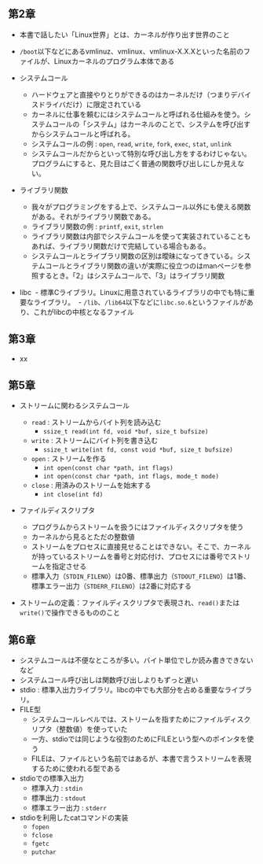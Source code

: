 ## 第2章

- 本書で話したい「Linux世界」とは、カーネルが作り出す世界のこと
- `/boot`以下などにあるvmlinuz、vmlinux、vmlinux-X.X.Xといった名前のファイルが、Linuxカーネルのプログラム本体である

- システムコール
  - ハードウェアと直接やりとりができるのはカーネルだけ（つまりデバイスドライバだけ）に限定されている
  - カーネルに仕事を頼むにはシステムコールと呼ばれる仕組みを使う。システムコールの「システム」はカーネルのことで、システムを呼び出すからシステムコールと呼ばれる。
  - システムコールの例 : `open`, `read`, `write`, `fork`, `exec`, `stat`, `unlink`
  - システムコールだからといって特別な呼び出し方をするわけじゃない。プログラムにすると、見た目はごく普通の関数呼び出しにしか見えない。

- ライブラリ関数
  - 我々がプログラミングをする上で、システムコール以外にも使える関数がある。それがライブラリ関数である。
  - ライブラリ関数の例 : `printf`, `exit`, `strlen`
  - ライブラリ関数は内部でシステムコールを使って実装されていることもあれば、ライブラリ関数だけで完結している場合もある。
  - システムコールとライブラリ関数の区別は曖昧になってきている。システムコールとライブラリ関数の違いが実際に役立つのはmanページを参照するとき。「2」はシステムコールで、「3」はライブラリ関数

- libc
  - 標準Cライブラリ。Linuxに用意されているライブラリの中でも特に重要なライブラリ。
  - `/lib`、`/lib64`以下などに`libc.so.6`というファイルがあり、これがlibcの中核となるファイル
  
## 第3章

- xx

## 第5章

- ストリームに関わるシステムコール
  - `read` : ストリームからバイト列を読み込む
    - `ssize_t read(int fd, void *buf, size_t bufsize)`
  - `write` : ストリームにバイト列を書き込む
    - `ssize_t write(int fd, const void *buf, size_t bufsize)`
  - `open` : ストリームを作る
    - `int open(const char *path, int flags)`
    - `int open(const char *path, int flags, mode_t mode)`
  - `close` : 用済みのストリームを始末する
    - `int close(int fd)`
  
- ファイルディスクリプタ
  - プログラムからストリームを扱うにはファイルディスクリプタを使う
  - カーネルから見るとただの整数値
  - ストリームをプロセスに直接見せることはできない。そこで、カーネルが持っているストリームを番号と対応付け、プロセスには番号でストリームを指定させる
  - 標準入力（`STDIN_FILENO`）は0番、標準出力（`STDOUT_FILENO`）は1番、標準エラー出力（`STDERR_FILENO`）は2番に対応する
  
- ストリームの定義：ファイルディスクリプタで表現され、`read()`または`write()`で操作できるもののこと

## 第6章

- システムコールは不便なところが多い。バイト単位でしか読み書きできないなど
- システムコール呼び出しは関数呼び出しよりもずっと遅い
- stdio : 標準入出力ライブラリ。libcの中でも大部分を占める重要なライブラリ。
- FILE型
  - システムコールレベルでは、ストリームを指すためにファイルディスクリプタ（整数値）を使っていた
  - 一方、stdioでは同じような役割のためにFILEという型へのポインタを使う
  - FILEは、ファイルという名前ではあるが、本書で言うストリームを表現するために使われる型である
- stdioでの標準入出力
  - 標準入力 : `stdin`
  - 標準出力 : `stdout`
  - 標準エラー出力 : `stderr`
- stdioを利用したcatコマンドの実装
  - `fopen`
  - `fclose`
  - `fgetc`
  - `putchar`
